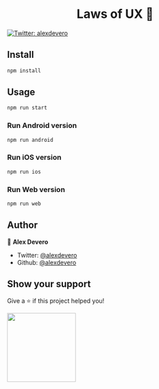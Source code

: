 <h1 align="center">Laws of UX 📐</h1>
<p>
  <a href="https://twitter.com/alexdevero">
    <img alt="Twitter: alexdevero" src="https://img.shields.io/twitter/follow/alexdevero.svg?style=social" target="_blank" />
  </a>
</p>

## Install

```sh
npm install
```

## Usage

```sh
npm run start
```

### Run Android version

```sh
npm run android
```

### Run iOS version

```sh
npm run ios
```

### Run Web version

```sh
npm run web
```

## Author

👤 **Alex Devero**

* Twitter: [@alexdevero](https://twitter.com/alexdevero)
* Github: [@alexdevero](https://github.com/alexdevero)

## Show your support

Give a ⭐️ if this project helped you!

<a href="https://www.patreon.com/alexdevero">
  <img src="https://c5.patreon.com/external/logo/become_a_patron_button@2x.png" width="160">
</a>
